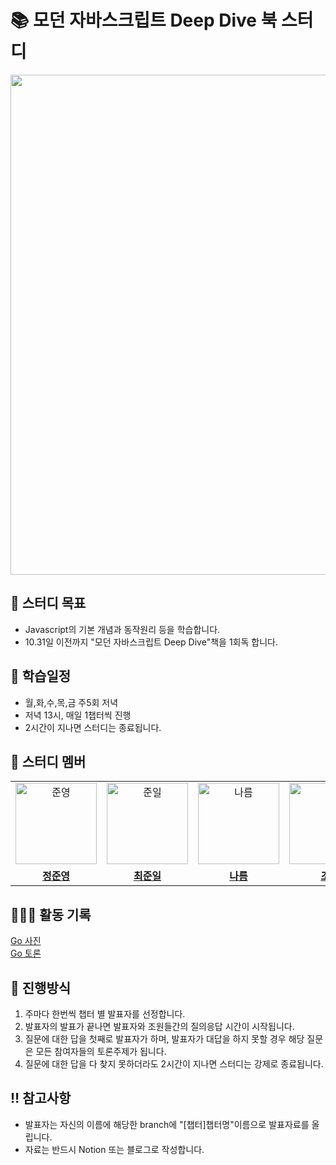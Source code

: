 # 📚 모던 자바스크립트 Deep Dive 북 스터디 

<image src="https://github.com/wn8624/JS_Deepdive_book_study/assets/81373171/7a88d950-e4d3-4464-bec0-ada935046771" width="800px" height="800px">


## 📌 스터디 목표
- Javascript의 기본 개념과 동작원리 등을 학습합니다.
- 10.31일 이전까지 "모던 자바스크립트 Deep Dive"책을 1회독 합니다.

## 📅 학습일정
- 월,화,수,목,금 주5회 저녁
- 저녁 13시, 매일 1챕터씩 진행
- 2시간이 지나면 스터디는 종료됩니다.
  
## 🐻 스터디 멤버
<table>
 <tr>
    <td align="center"><a href="https://github.com/0-0eong"><img src="https://avatars.githubusercontent.com/u/81373171?v=4" width="130px;" alt="준영"></a></td>
    <td align="center"><a href="https://github.com/wnsdlf25"><img src="https://avatars.githubusercontent.com/u/102348842?v=4" width="130px"alt="준일"></a></td>
    <td align="center"><a href="https://github.com/hanryu1109"><img src="https://avatars.githubusercontent.com/u/82071500?v=4" width="130px;" alt="나름"></a></td>
   <td align="center"><a href="https://github.com/dikum98"><img src="https://avatars.githubusercontent.com/u/97519893?v=4" width="130px;" alt="조한"></a></td>
    <td align="center"><a href="https://github.com/ruukr8080"><img src="https://avatars.githubusercontent.com/u/131014787?v=4" width="130px;" alt="신한"></a></td>
  </tr>
  <tr>
    <td align="center"><a href="https://github.com/0-0eong"><b>정준영</b></a></td>
    <td align="center"><a href="https://github.com/wnsdlf25"><b>최준일</b></a></td>
    <td align="center"><a href="https://github.com/hanryu1109"><b>나름</b></a></td>
    <td align="center"><a href="https://github.com/dikum98"><b>조한</b></a></td>
    <td align="center"><a href="https://github.com/ruukr8080"><b>신한</b></a></td>
  </tr>
</table>

## 🏃🏻‍♂️ 활동 기록
<a href="https://github.com/junjeeong/JS_Deepdive_book_study/wiki/08.25-OT%EC%A7%84%ED%96%89">Go 사진</a></br>
<a href="https://github.com/junjeeong/JS_Deepdive_book_study/discussions">Go 토론</a>

## 💫 진행방식
1. 주마다 한번씩 챕터 별 발표자를 선정합니다.
2. 발표자의 발표가 끝나면 발표자와 조원들간의 질의응답 시간이 시작됩니다. 
3. 질문에 대한 답을 첫째로 발표자가 하며, 발표자가 대답을 하지 못할 경우 해당 질문은 모든 참여자들의 토론주제가 됩니다.
4. 질문에 대한 답을 다 찾지 못하더라도 2시간이 지나면 스터디는 강제로 종료됩니다.

## ‼️ 참고사항
- 발표자는 자신의 이름에 해당한 branch에 "[챕터]챕터명"이름으로 발표자료를 올립니다.
- 자료는 반드시 Notion 또는 블로그로 작성합니다.

  



